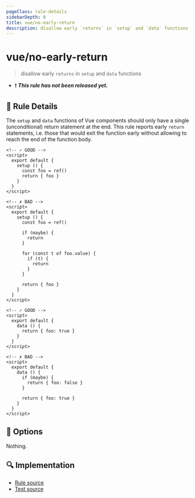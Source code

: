 ```yaml
---
pageClass: rule-details
sidebarDepth: 0
title: vue/no-early-return
description: disallow early `returns` in `setup` and `data` functions
---
```

# vue/no-early-return

> disallow early `returns` in `setup` and `data` functions

- :exclamation: <badge text="This rule has not been released yet." vertical="middle" type="error"> ***This rule has not been released yet.*** </badge>

## :book: Rule Details

The `setup` and `data` functions of Vue components should only have a single (unconditional) return statement at the end. This rule reports early `return` statements, i.e. those that would exit the function early without allowing to reach the end of the function body.

<eslint-code-block :rules="{'vue/no-early-return': ['error']}">

```vue
<!-- ✓ GOOD -->
<script>
  export default {
    setup () {
      const foo = ref()
      return { foo }
    }
  }
</script>
```

</eslint-code-block>

<eslint-code-block :rules="{'vue/no-early-return': ['error']}">

```vue
<!-- ✗ BAD -->
<script>
  export default {
    setup () {
      const foo = ref()

      if (maybe) {
        return
      }

      for (const t of foo.value) {
        if (t) {
          return
        }
      }

      return { foo }
    }
  }
</script>
```

</eslint-code-block>

<eslint-code-block :rules="{'vue/no-early-return': ['error']}">

```vue
<!-- ✓ GOOD -->
<script>
  export default {
    data () {
      return { foo: true }
    }
  }
</script>
```

</eslint-code-block>

<eslint-code-block :rules="{'vue/no-early-return': ['error']}">

```vue
<!-- ✗ BAD -->
<script>
  export default {
    data () {
      if (maybe) {
        return { foo: false }
      }

      return { foo: true }
    }
  }
</script>
```

</eslint-code-block>

## :wrench: Options

Nothing.

## :mag: Implementation

- [Rule source](https://github.com/vuejs/eslint-plugin-vue/blob/master/lib/rules/no-early-return.js)
- [Test source](https://github.com/vuejs/eslint-plugin-vue/blob/master/tests/lib/rules/no-early-return.js)
